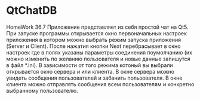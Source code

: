 # QtChatDB
HomeWork 36.7
Приложение представляет из себя простой чат на Qt5. При запуске программы открывается окно первоначальных настроек приложения в котором можно выбрать режим запуска приложения (Server и Client). После нажатия кнопки Next перебрасывает в окно настроек где в полях указаны параметры соединения поумолчанию (их можно изменить по желанию пользователя и новые данные запишутся в файл *.ini). В зависимости от того режима котоный вы выбрали открывается окно сервера и или клиента. В окне сервера можно увидеть сообщения пользователей и забанить пользователя. В окне клиента можно отправлять сообщения всем пользователям и конкретно выбранному пользователю.
